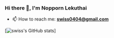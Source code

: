 ### Hi there 👋, I'm Nopporn Lekuthai

- 📫 How to reach me: **swiss0404@gmail.com**


<!--
**swissnp/swissnp** is a ✨ _special_ ✨ repository because its `README.md` (this file) appears on your GitHub profile.

Here are some ideas to get you started:

- 🔭 I’m currently working on ...
- 🌱 I’m currently learning ...
- 👯 I’m looking to collaborate on ...
- 🤔 I’m looking for help with ...
- 💬 Ask me about ...
- 📫 How to reach me: ...
- 😄 Pronouns: ...
- ⚡ Fun fact: ...
-->

[![swiss's GitHub stats](https://github-readme-stats.vercel.app/api?username=swissnp)]
